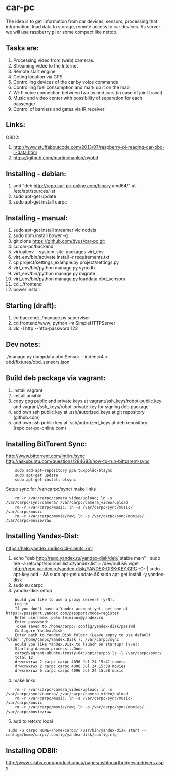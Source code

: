 car-pc
======
The idea is to get information from car devices, sensors, processing that information, load data to storage, remote access to car devices. As server we will use raspberry pi or some compact like nettop. 

Tasks are: 
----------
1. Processing video from (web) cameras.
2. Streaming video to the Internet
3. Remote start engine
4. Geting location via GPS
5. Controlling devices of the car by voice commands
6. Controlling fuel consumption and mark up it on the map
7. Wi-fi voice connection between two twined cars (in case of joint travel)
8. Music and video center with possibility of separation for each passenger
9. Control of barriers and gates via IR receiver


Links:
----------
OBD2:
 1. http://www.stuffaboutcode.com/2013/07/raspberry-pi-reading-car-obd-ii-data.html
 2. https://github.com/martinohanlon/pyobd


Installing - debian:
----------
 1. add "deb http://repo.car-pc-online.com/binary amd64/" at /etc/apt/sources.list
 2. sudo apt-get update
 3. sudo apt-get install carpc

Installing - manual:
----------
 1. sudo apt-get install streamer vlc nodejs
 2. sudo npm install bower -g
 3. git clone https://github.com/dyus/car-pc.git
 4. cd car-pc/backend
 5. virtualenv --system-site-packages virt_env
 6. virt_env/bin/activate install -r requirements.txt
 7. cp project/settings_example.py project/settings.py
 8. virt_env/bin/python manage.py syncdb
 9. virt_env/bin/python manage.py migrate
 10. virt_env/bin/python manage.py loaddata obd_sensors
 11. cd ../frontend
 12. bower install

Starting (draft):
----------
 1. cd backend; ./manage.py supervisor
 2. cd frontend/www; python -m SimpleHTTPServer
 3. vlc -I http --http-password 123



Dev notes:
----------
 ./manage.py dumpdata obd.Sensor --indent=4 > obd/fixtures/obd_sensors.json


Build deb package via vagrant:
----------
 1. install vagrant
 2. install ansible
 3. copy gpg public and private keys at vagrant/ssh_keys/robot-public.key and vagrant/ssh_keys/robot-private.key for signing deb package
 4. add own ssh public key at .ssh/autorized_keys at git repository (github.com)
 5. add own ssh public key at .ssh/autorized_keys at deb repository (repo.car-pc-online.com)


Installing BitTorent Sync:
----------
http://www.bittorrent.com/intl/ru/sync
http://askubuntu.com/questions/284683/how-to-run-bittorrent-sync
```
    sudo add-apt-repository ppa:tuxpoldo/btsync
    sudo apt-get update
    sudo apt-get install btsync
```
Setup sync for /var/carpc/sync/
make links
```
    rm -r /var/carpc/camera_video/upload; ln -s /var/carpc/sync/camera/ /var/carpc/camera_video/upload
    rm -r /var/carpc/music; ln -s /var/carpc/sync/music/ /var/carpc/music
    rm -r /var/carpc/movie/raw; ln -s /var/carpc/sync/movies/ /var/carpc/movie/raw
```

Installing Yandex-Dist:
----------
https://help.yandex.ru/disk/cli-clients.xml
 1. echo "deb http://repo.yandex.ru/yandex-disk/deb/ stable main" | sudo tee -a /etc/apt/sources.list.d/yandex.list > /dev/null && wget http://repo.yandex.ru/yandex-disk/YANDEX-DISK-KEY.GPG -O- | sudo apt-key add - && sudo apt-get update && sudo apt-get install -y yandex-disk
 2. sudo su carpc 
 3. yandex-disk setup
```
    Would you like to use a proxy server? [y/N]:
    Log in
    If you don't have a Yandex account yet, get one at https://passport.yandex.com/passport?mode=register
    Enter username: polo-telminov@yandex.ru
    Enter password:
    Token saved to /home/carpc/.config/yandex-disk/passwd
    Configure Yandex.Disk
    Enter path to Yandex.Disk folder (Leave empty to use default folder '/home/carpc/Yandex.Disk'): /var/carpc/sync
    Would you like Yandex.Disk to launch on startup? [Y/n]:
    Starting daemon process...Done
    carpc@vagrant-ubuntu-trusty-64:/opt/carpc$ ls -l /var/carpc/sync/
    total 12
    drwxrwxrwx 2 carpc carpc 4096 Jul 24 15:41 camera
    drwxrwxrwx 2 carpc carpc 4096 Jul 24 15:38 movies
    drwxrwxrwx 6 carpc carpc 4096 Jul 24 15:38 music
```
 4. make links
```
    rm -r /var/carpc/camera_video/upload; ln -s /var/carpc/sync/camera/ /var/carpc/camera_video/upload
    rm -r /var/carpc/music; ln -s /var/carpc/sync/music/ /var/carpc/music
    rm -r /var/carpc/movie/raw; ln -s /var/carpc/sync/movies/ /var/carpc/movie/raw
```
 5. add to /etc/rc.local
```
 sudo -u carpc HOME=/home/carpc/ /usr/bin/yandex-disk start --config=/home/carpc/.config/yandex-disk/config.cfg
```
 


Installing ODBII:
----------
http://www.silabs.com/products/mcu/pages/usbtouartbridgevcpdrivers.aspx
